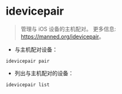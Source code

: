 # idevicepair

> 管理与 iOS 设备的主机配对。
> 更多信息: <https://manned.org/idevicepair>。

- 与主机配对设备：

`idevicepair pair`

- 列出与主机配对的设备：

`idevicepair list`